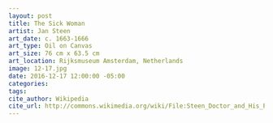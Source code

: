 ```yaml
---
layout: post
title: The Sick Woman
artist: Jan Steen
art_date: c. 1663-1666
art_type: Oil on Canvas
art_size: 76 cm x 63.5 cm
art_location: Rijksmuseum Amsterdam, Netherlands
image: 12-17.jpg
date: 2016-12-17 12:00:00 -05:00
categories:
tags:
cite_author: Wikipedia
cite_url: http://commons.wikimedia.org/wiki/File:Steen_Doctor_and_His_Patient.jpg
---
```

